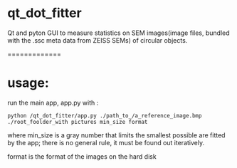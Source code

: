 qt_dot_fitter
=============

Qt and pyton GUI to measure statistics on SEM images(image files, bundled with the .ssc meta data from ZEISS SEMs) of circular objects.

=============

# usage:

run the main app, app.py with :

```
python /qt_dot_fitter/app.py ./path_to_/a_reference_image.bmp ./root_foolder_with pictures min_size format
```

where min_size is a gray number that limits the smallest possible are fitted by the app;
there is no general rule, it must be found out iteratively.

format is the format of the images on the hard disk

